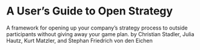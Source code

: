 # A User’s Guide to Open Strategy

A framework for opening up your company’s strategy process to outside participants without giving away your game plan. by Christian Stadler, Julia Hautz, Kurt Matzler, and Stephan Friedrich von den Eichen
